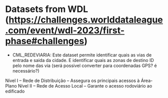 # Datasets from WDL (https://challenges.worlddataleague.com/event/wdl-2023/first-phase#challenges)

* CML_REDEVIARIA:
Este dataset permite identificar quais as vias de entrada e saida da cidade. 
E identificar quais as zonas de destino
ID pelo nome das via (será possivel converter para coordenadas GPS? é necessário?)

Nível I – Rede de Distribuição – Assegura os principais acessos à Área-Plano
Nível II – Rede de Acesso Local – Garante o acesso rodoviário ao edificado 

